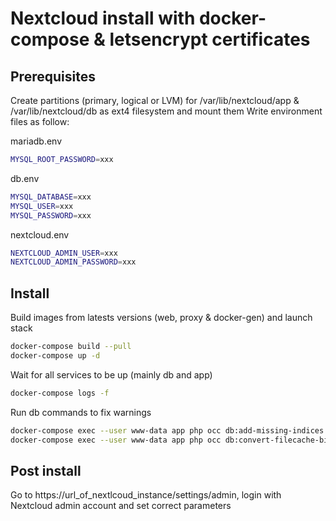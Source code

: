 # Nextcloud install with docker-compose & letsencrypt certificates

## Prerequisites

Create partitions (primary, logical or LVM) for /var/lib/nextcloud/app & /var/lib/nextcloud/db as ext4 filesystem and mount them
Write environment files as follow:

mariadb.env

```bash
MYSQL_ROOT_PASSWORD=xxx
```

db.env

```bash
MYSQL_DATABASE=xxx
MYSQL_USER=xxx
MYSQL_PASSWORD=xxx
```

nextcloud.env

```bash
NEXTCLOUD_ADMIN_USER=xxx
NEXTCLOUD_ADMIN_PASSWORD=xxx
```

## Install

Build images from latests versions (web, proxy & docker-gen) and launch stack

```bash
docker-compose build --pull
docker-compose up -d
```

Wait for all services to be up (mainly db and app)

```bash
docker-compose logs -f
```

Run db commands to fix warnings

```bash
docker-compose exec --user www-data app php occ db:add-missing-indices
docker-compose exec --user www-data app php occ db:convert-filecache-bigint
```

## Post install

Go to https://url_of_nextlcoud_instance/settings/admin, login with Nextcloud admin account and set correct parameters
